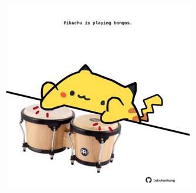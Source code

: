 <!-- built at 10/06/2025, 14:00:36 UTC -->
<p align="center">
  <img width="500" height="500" src="./ReadmeImage.svg">
</p>
